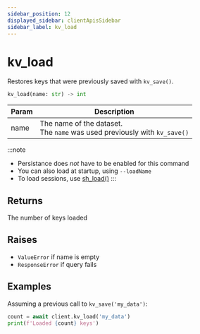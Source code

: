 ```yaml
---
sidebar_position: 12
displayed_sidebar: clientApisSidebar
sidebar_label: kv_load
---
```


# kv_load
Restores keys that were previously saved with `kv_save()`.


```py
kv_load(name: str) -> int
```

|Param|Description|
|--|--|
|name|The name of the dataset.<br/>The `name` was used previously with `kv_save()`|


:::note
- Persistance does _not_ have to be enabled for this command
- You can also load at startup, using `--loadName`
- To load sessions, use [sh_load()](../sh/Load)
:::


## Returns
The number of keys loaded


## Raises
- `ValueError` if name is empty
- `ResponseError` if query fails


## Examples

Assuming a previous call to `kv_save('my_data')`:

```py title='Load keys'
count = await client.kv_load('my_data')
print(f'Loaded {count} keys')
```
